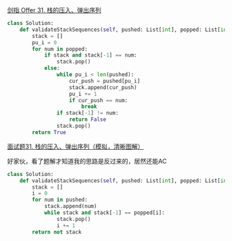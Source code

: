 [剑指 Offer 31. 栈的压入、弹出序列](https://leetcode-cn.com/problems/zhan-de-ya-ru-dan-chu-xu-lie-lcof/)

```python
class Solution:
    def validateStackSequences(self, pushed: List[int], popped: List[int]) -> bool:
        stack = []
        pu_i = 0
        for num in popped:
            if stack and stack[-1] == num:
                stack.pop()
            else:
                while pu_i < len(pushed):
                    cur_push = pushed[pu_i]
                    stack.append(cur_push)
                    pu_i += 1
                    if cur_push == num:
                        break
                if stack[-1] != num:
                    return False
                stack.pop()
        return True
```

[面试题31. 栈的压入、弹出序列（模拟，清晰图解）](https://leetcode-cn.com/problems/zhan-de-ya-ru-dan-chu-xu-lie-lcof/solution/mian-shi-ti-31-zhan-de-ya-ru-dan-chu-xu-lie-mo-n-2/)

好家伙，看了题解才知道我的思路是反过来的，居然还能AC

```python
class Solution:
    def validateStackSequences(self, pushed: List[int], popped: List[int]) -> bool:
        stack = []
        i = 0
        for num in pushed:
            stack.append(num)
            while stack and stack[-1] == popped[i]:
                stack.pop()
                i += 1
        return not stack
```